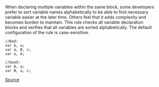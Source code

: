 When declaring multiple variables within the same block, some developers prefer to sort variable names alphabetically to be able to find necessary variable easier at the later time. Others feel that it adds complexity and becomes burden to maintain. This rule checks all variable declaration blocks and verifies that all variables are sorted alphabetically. The default configuration of the rule is case-sensitive.

```
//Bad:
var b, a;
var a, B, c;
var a, A;

//Good:
var A, a;
var B, a, c;
```

[Source](http://eslint.org/docs/rules/sort-vars)
